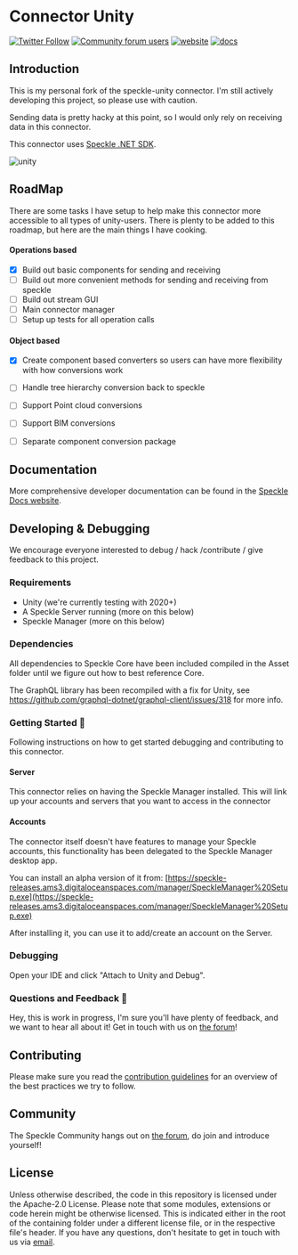 

# Connector Unity

[![Twitter Follow](https://img.shields.io/twitter/follow/SpeckleSystems?style=social)](https://twitter.com/SpeckleSystems) [![Community forum users](https://img.shields.io/discourse/users?server=https%3A%2F%2Fdiscourse.speckle.works&style=flat-square&logo=discourse&logoColor=white)](https://discourse.speckle.works) [![website](https://img.shields.io/badge/https://-speckle.systems-royalblue?style=flat-square)](https://speckle.systems) [![docs](https://img.shields.io/badge/docs-speckle.guide-orange?style=flat-square&logo=read-the-docs&logoColor=white)](https://speckle.guide/dev/)





## Introduction

This is my personal fork of the speckle-unity connector. I'm still actively developing this project, so please use with caution. 

Sending data is pretty hacky at this point, so I would only rely on receiving data in this connector. 

This connector uses [Speckle .NET SDK](https://github.com/specklesystems/speckle-sharp).  

![unity](https://user-images.githubusercontent.com/2679513/108543628-3a83ff00-72dd-11eb-8792-3d43ce54e6af.gif)


## RoadMap

There are some tasks I have setup to help make this connector more accessible to all types of unity-users. There is plenty to be added to this roadmap, but here are the main things I have cooking.

#### Operations based

- [x] Build out basic components for sending and receiving
- [ ] Build out more convenient methods for sending and receiving from speckle  
- [ ] Build out stream GUI 
- [ ] Main connector manager
- [ ] Setup up tests for all operation calls

#### Object based
- [x] Create component based converters so users can have more flexibility with how conversions work
- [ ] Handle tree hierarchy conversion back to speckle  
- [ ] Support Point cloud conversions
- [ ] Support BIM conversions
- [ ] Separate component conversion package 
 

## Documentation

More comprehensive developer documentation can be found in the [Speckle Docs website](https://speckle.guide/dev/).


## Developing & Debugging

We encourage everyone interested to debug / hack /contribute / give feedback to this project.

### Requirements

- Unity (we're currently testing with 2020+)
- A Speckle Server running (more on this below)
- Speckle Manager (more on this below)



### Dependencies

All dependencies to Speckle Core have been included compiled in the Asset folder until we figure out how to best reference Core.

The GraphQL library has been recompiled with a fix for Unity, see https://github.com/graphql-dotnet/graphql-client/issues/318 for more info.



### Getting Started 🏁

Following instructions on how to get started debugging and contributing to this connector.


#### Server

This connector relies on having the Speckle Manager installed. This will link up your accounts and servers that you want to access in the connector

#### Accounts

The connector itself doesn't have features to manage your Speckle accounts, this functionality has been delegated to the Speckle Manager desktop app.

You can install an alpha version of it from: [https://speckle-releases.ams3.digitaloceanspaces.com/manager/SpeckleManager%20Setup.exe](https://speckle-releases.ams3.digitaloceanspaces.com/manager/SpeckleManager%20Setup.exe)

After installing it, you can use it to add/create an account on the Server.



### Debugging

Open your IDE and click "Attach to Unity and Debug".



### Questions and Feedback 💬

Hey, this is work in progress, I'm sure you'll have plenty of feedback, and we want to hear all about it! Get in touch with us on [the forum](https://discourse.speckle.works)! 



## Contributing

Please make sure you read the [contribution guidelines](.github/CONTRIBUTING.md) for an overview of the best practices we try to follow.



## Community

The Speckle Community hangs out on [the forum](https://discourse.speckle.works), do join and introduce yourself!



## License

Unless otherwise described, the code in this repository is licensed under the Apache-2.0 License. Please note that some modules, extensions or code herein might be otherwise licensed. This is indicated either in the root of the containing folder under a different license file, or in the respective file's header. If you have any questions, don't hesitate to get in touch with us via [email](mailto:hello@speckle.systems).

